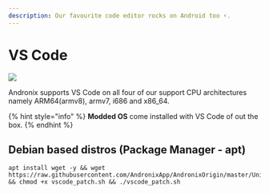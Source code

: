 ```yaml
---
description: Our favourite code editor rocks on Android too ⚡.
---
```


# VS Code

![](../../.gitbook/assets/vscode_banner.png)

Andronix supports VS Code on all four of our support CPU architectures namely ARM64\(armv8\), armv7, i686 and x86\_64.

{% hint style="info" %}
**Modded OS** come installed with VS Code of out the box.
{% endhint %}

## Debian based distros \(Package Manager - **apt**\)

```text
apt install wget -y && wget https://raw.githubusercontent.com/AndronixApp/AndronixOrigin/master/Uninstall/vscode_patch.sh && chmod +x vscode_patch.sh && ./vscode_patch.sh
```

